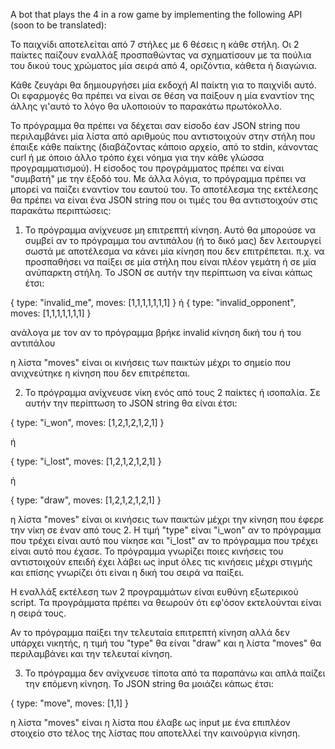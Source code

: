A bot that plays the 4 in a row game by implementing the following API (soon to be translated):

Το παιχνίδι αποτελείται από 7 στήλες με 6 θέσεις η κάθε στήλη. Οι 2 παίκτες παίζουν εναλλάξ προσπαθώντας να σχηματίσουν με τα πούλια του δικού τους χρώματος μία σειρά από 4, οριζόντια, κάθετα ή διαγώνια.

Κάθε ζευγάρι θα δημιουργήσει μία εκδοχή AI παίκτη για το παιχνίδι αυτό. Οι εφαρμογές θα πρέπει να είναι σε θέση να παίξουν η μία εναντίον της άλλης γι'αυτό το λόγο θα υλοποιούν το παρακάτω πρωτόκολλο.

Το πρόγραμμα θα πρέπει να δέχεται σαν είσοδο έαν JSON string που περιλαμβάνει μία λίστα από αριθμούς που αντιστοιχούν στην στήλη που έπαιξε κάθε παίκτης (διαβάζοντας κάποιο αρχείο, από το stdin, κάνοντας curl ή με όποιο άλλο τρόπο έχει νόημα για την κάθε γλώσσα προγραμματισμού). Η είσοδος του προγράμματος πρέπει να είναι "συμβατή" με την έξοδό του. Με άλλα λόγια, το πρόγραμμα πρέπει να μπορεί να παίζει εναντίον του εαυτού του. Το αποτέλεσμα της εκτέλεσης θα πρέπει να είναι ένα JSON string που οι τιμές του θα αντιστοιχούν στις παρακάτω περιπτώσεις:

1. Το πρόγραμμα ανίχνευσε μη επιτρεπτή κίνηση.
 Αυτό θα μπορούσε να συμβεί αν το πρόγραμμα του αντιπάλου (ή το δικό μας) δεν λειτουργεί σωστά με αποτέλεσμα να κάνει μία κίνηση που δεν επιτρέπεται. π.χ. να προσπαθήσει να παίξει σε μία στήλη που είναι πλέον γεμάτη ή σε μία ανύπαρκτη στήλη. Το JSON σε αυτήν την περίπτωση να είναι κάπως έτσι:

 { type: "invalid_me", moves: [1,1,1,1,1,1,1] }
 ή
 { type: "invalid_opponent", moves: [1,1,1,1,1,1,1] }

 ανάλογα με τον αν το πρόγραμμα βρήκε invalid κίνηση δική του ή του αντιπάλου

 η λίστα "moves" είναι οι κινήσεις των παικτών μέχρι το σημείο που ανιχνεύτηκε η κίνηση που δεν επιτρέπεται.

2. Το πρόγραμμα ανίχνευσε νίκη ενός από τους 2 παίκτες ή ισοπαλία.
 Σε αυτήν την περίπτωση το JSON string θα είναι έτσι:

 { type: "i_won", moves: [1,2,1,2,1,2,1] }

 ή

 { type: "i_lost", moves: [1,2,1,2,1,2,1] }

 ή

 { type: "draw", moves: [1,2,1,2,1,2,1] }

 η λίστα "moves" είναι οι κινήσεις των παικτών μέχρι την κίνηση που έφερε την νίκη σε έναν από τους 2.
 Η τιμή "type" είναι "i_won" αν το πρόγραμμα που τρέχει είναι αυτό που νίκησε και "i_lost" αν το πρόγραμμα
 που τρέχει είναι αυτό που έχασε. Το πρόγραμμα γνωρίζει ποιες κινήσεις του αντιστοιχούν επειδή έχει λάβει ως input
 όλες τις κινήσεις μέχρι στιγμής και επίσης γνωρίζει ότι είναι η δική του σειρά να παίξει.

 Η εναλλάξ εκτέλεση των 2 προγραμμάτων είναι ευθύνη εξωτερικού script. Τα προγράμματα πρέπει να θεωρούν ότι εφ'όσον εκτελούνται είναι η σειρά τους.

 Αν το πρόγραμμα παίξει την τελευταία επιτρεπτή κίνηση αλλά δεν υπάρχει νικητής, η τιμή του "type" θα είναι "draw" και η λίστα "moves" θα περιλαμβάνει
 και την τελευταί κίνηση.

3. Το πρόγραμμα δεν ανίχνευσε τίποτα από τα παραπάνω και απλά παίζει την επόμενη κίνηση. Το JSON string θα μοιάζει κάπως έτσι:

 { type: "move", moves: [1,1] }

 η λίστα "moves" είναι η λίστα που έλαβε ως input με ένα επιπλέον στοιχείο στο τέλος της λίστας που αποτελλεί την καινούργια κίνηση.
